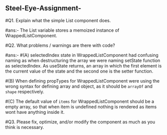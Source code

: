 ## Steel-Eye-Assignment-

#Q1. Explain what the simple List component does.

#ans:- The List variable stores a memoized instance of WrappedListComponent.

#Q2. What problems / warnings are there with code?

#ans:- #(A)  selectedIndex state in WrappedListComponent had confusing naming as when destructuring the array we were naming setState function as selectedIndex. As useState returns, an array in which the first element is the current value of the state and the second one is the setter function.

#(B)  When defining propTypes for WrappedListComponent were using the wrong syntax for defining array and object, as it should be `arrayOf` and `shape` respectively.

#(C) The default value of `items` for WrappedListComponent should be a empty array, so that when item is undefined nothing is rendered as items wont have anything inside it.

#Q3. Please fix, optimize, and/or modify the component as much as you think is necessary.





